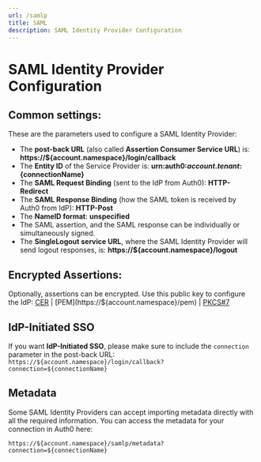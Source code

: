 ```yaml
---
url: /samlp
title: SAML
description: SAML Identity Provider Configuration
---
```


# SAML Identity Provider Configuration

## Common settings:

These are the parameters used to configure a SAML Identity Provider:

* The __post-back URL__ (also called __Assertion Consumer Service URL__) is: **https://${account.namespace}/login/callback**
* The __Entity ID__ of the Service Provider is: **urn:auth0:${account.tenant}:${connectionName}**
* The __SAML Request Binding__ (sent to the IdP from Auth0): **HTTP-Redirect**
* The __SAML Response Binding__ (how the SAML token is received by Auth0 from IdP): **HTTP-Post**
* The __NameID format__: **unspecified**
* The SAML assertion, and the SAML response can be individually or simultaneously signed.
* The __SingleLogout service URL__, where the SAML Identity Provider will send logout responses, is: **https://${account.namespace}/logout**

## Encrypted Assertions:

Optionally, assertions can be encrypted. Use this public key to configure the IdP: [CER](https://${account.namespace}/cer) | [PEM](https://${account.namespace}/pem) | [PKCS#7](https://${account.namespace}/pb7)

## IdP-Initiated SSO

If you want **IdP-Initiated SSO**, please make sure to include the `connection` parameter in the post-back URL: `https://${account.namespace}/login/callback?connection=${connectionName}`

## Metadata 

Some SAML Identity Providers can accept importing metadata directly with all the required information. You can access the metadata for your connection in Auth0 here: 

```
https://${account.namespace}/samlp/metadata?connection=${connectionName}
```
